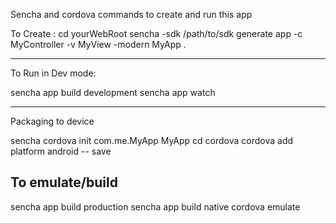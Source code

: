 Sencha and cordova commands to create and run this app

To Create :
cd yourWebRoot
sencha -sdk /path/to/sdk generate app -c MyController -v MyView -modern MyApp .

--------------------------------------
To Run in Dev mode:

  sencha app build development
  sencha app watch

--------------------------------------
Packaging to device

sencha cordova init com.me.MyApp MyApp
cd cordova
cordova add platform android -- save

To emulate/build
--------------------------------------
sencha app build production
sencha app build native
cordova emulate
